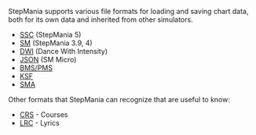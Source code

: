 StepMania supports various file formats for loading and saving chart data, both for its own data and inherited from other simulators.

* [SSC](ssc) (StepMania 5)
* [SM](sm) (StepMania 3.9, 4)
* [DWI](dwi) (Dance With Intensity)
* [JSON](json) (SM Micro)
* [BMS/PMS](bms)
* [KSF](ksf)
* [SMA](sma)

Other formats that StepMania can recognize that are useful to know:

* [CRS](crs) - Courses
* [LRC](lrc) - Lyrics